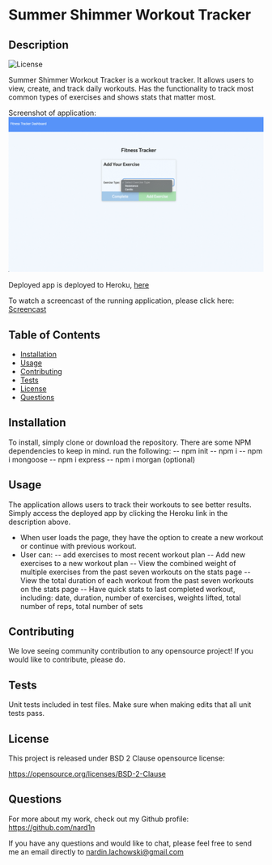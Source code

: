 # Summer Shimmer Workout Tracker

## Description
![License](https://img.shields.io/badge/License-BSD%202--Clause-blue.svg)

Summer Shimmer Workout Tracker is a workout tracker. It allows users to view, create, and track daily workouts. Has the functionality to track most common types of exercises and shows stats that matter most.

Screenshot of application:
![Screenshot](./public/images/summershimmer.gif)

Deployed app is deployed to Heroku, [here](https://pure-springs-17284.herokuapp.com/)

To watch a screencast of the running application, please click here: [Screencast](https://drive.google.com/file/d/1nmzWkbLGhcErXZ4_es1NjAhzyCNhWeEh/view)

## Table of Contents

* [Installation](#Installation)
* [Usage](#Usage)
* [Contributing](#Contributing)
* [Tests](#Tests)
* [License](#License)
* [Questions](#Questions)

## Installation
To install, simply clone or download the repository. There are some NPM dependencies to keep in mind. 
run the following:
-- npm init
-- npm i
-- npm i mongoose
-- npm i express
-- npm i morgan (optional)

## Usage
The application allows users to track their workouts to see better results. Simply access the deployed app by clicking the Heroku link in the description above.

- When user loads the page, they have the option to create a new workout or continue with previous workout.
- User can:
-- add exercises to most recent workout plan
-- Add new exercises to a new workout plan
-- View the combined weight of multiple exercises from the past seven workouts on the stats page
-- View the total duration of each workout from the past seven workouts on the stats page
-- Have quick stats to last completed workout, including: date, duration, number of exercises, weights lifted, total number of reps, total number of sets


## Contributing
We love seeing community contribution to any opensource project! If you would like to contribute, please do.

## Tests
Unit tests included in test files. Make sure when making edits that all unit tests pass.

## License
This project is released under BSD 2 Clause opensource license:

https://opensource.org/licenses/BSD-2-Clause

## Questions
For more about my work, check out my Github profile: https://github.com/nard1n

If you have any questions and would like to chat, please feel free to send me an email directly to nardin.lachowski@gmail.com
